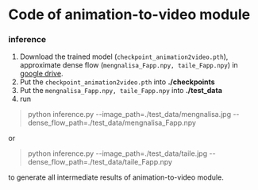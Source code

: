 # Code of animation-to-video module 
### inference

 1. Download the trained model (`checkpoint_animation2video.pth`), approximate dense flow (`mengnalisa_Fapp.npy, taile_Fapp.npy`) in [google drive](https://drive.google.com/drive/folders/1OM3AE6rjZKY1v6PVDnv-YwlmkBZOhw1L?usp=sharing).
 2. Put the `checkpoint_animation2video.pth` into **./checkpoints**
 3. Put the `mengnalisa_Fapp.npy, taile_Fapp.npy` into **./test_data**
 4. run 
> python inference.py --image_path=./test_data/mengnalisa.jpg --dense_flow_path=./test_data/mengnalisa_Fapp.npy

or
> python inference.py --image_path=./test_data/taile.jpg --dense_flow_path=./test_data/taile_Fapp.npy

to generate all intermediate results of animation-to-video module.